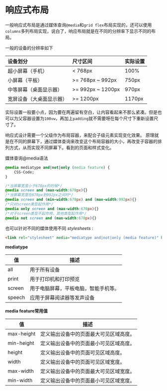 # 响应式布局

​		一般响应式布局是通过媒体查询`@media`和`grid flex`布局实现的，还可以使用`columns`多列布局实现，说白了，响应布局就是在不同的分辨率下显示不同的布局。

一般的设备的分辨率如下

|设备划分 | 尺寸区间| 实际设置 |
|:---| :---|----|
|超小屏幕（手机） | < 768px           | 100% |
|小屏幕（平板） | >= 768px ~ 992px | 750px |
|中等屏幕（桌面显示器） | >= 992px ~ 1200px | 970px |
|宽屏设备（大桌面显示器） | >= 1200px | 1170px|

实际设置一般要小点，因为要在两遍留有空白，让内容看起来不那么紧凑。但是也可以为父容器设置为`100vw`，再加上`padding`就不需要呀在每个尺寸下重新设置尺寸了。

响应式设计需要一个父级作为布局容器，来配合子级元素实现变化效果。
原理就是在不同的屏幕下，通过媒体查询来改变这个布局容器的大小，再改变子容器的排列方式，从而实现不同屏幕下。看到的页面和样式变化。

媒体查询@media语法

```css
@media mediatype and|not|only (media feature) {
    CSS-Code;
}

/*当屏幕宽度小于678px的时候*/
@media screen and (max-width:678px){}
/*当屏幕宽度在678px到992px之间时*/
@media screen and (min-width:678px) and (max-width:992px){}
/*只对screen类型起作用*/
@media only screen and (max-width:678px){}
/*对于screen类型不起作用，其他类型起作用*/
@media not screen and (max-width:678px){}
```

也可以针对不同的媒体使用不同 *stylesheets* :

```html
<link rel="stylesheet" media="mediatype and|not|only (media feature)" href="mystylesheet.css">
```

**mediatype**

| 值     | 描述                                 |
| ------ | ------------------------------------ |
| all    | 用于所有设备                         |
| print  | 用于打印机和打印预览                 |
| screen | 用于电脑屏幕，平板电脑，智能手机等。 |
| speech | 应用于屏幕阅读器等发声设备           |

**media feature常用值**

| 值         | 描述                                   |
| ---------- | -------------------------------------- |
| max-height | 定义输出设备中的页面最大可见区域高度。 |
| min-height | 定义输出设备中的页面最小可见区域高度。 |
| height     | 定义输出设备中的页面可见区域高度。     |
| width      | 定义输出设备中的页面可见区域宽度。     |
| max-width  | 定义输出设备中的页面最大可见区域宽度。 |
| min-width  | 定义输出设备中的页面最小可见区域宽度。 |

